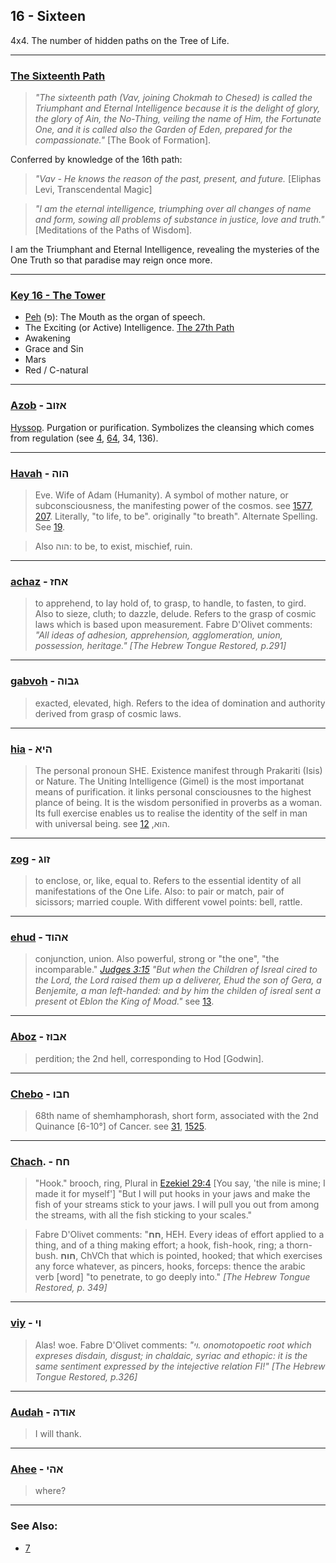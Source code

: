 ## 16 - Sixteen
4x4. The number of hidden paths on the Tree of Life.

---

### [The Sixteenth Path](/keys/V)
> *"The sixteenth path (Vav, joining Chokmah to Chesed) is called the Triumphant and Eternal Intelligence because it is the delight of glory, the glory of Ain, the No-Thing, veiling the name of Him, the Fortunate One, and it is called also the Garden of Eden, prepared for the compassionate."* [The Book of Formation].

Conferred by knowledge of the 16th path:

> *"Vav - He knows the reason of the past, present, and future.* [Eliphas Levi, Transcendental Magic]

> *"I am the eternal intelligence, triumphing over all changes of name and form, sowing all problems of substance in justice, love and truth."* [Meditations of the Paths of Wisdom].

I am the Triumphant and Eternal Intelligence, revealing the mysteries of the One Truth so that paradise may reign once more.

---

### [Key 16 - The Tower](/keys/P)

- [Peh](60) (פ): The Mouth as the organ of speech.
- The Exciting (or Active) Intelligence. [The 27th Path](27)
- Awakening
- Grace and Sin
- Mars
- Red / C-natural

---

### [Azob](/keys/AZVB) - אזוב
[Hyssop](https://en.wikipedia.org/wiki/Hyssopus_officinalis). Purgation or purification. Symbolizes the cleansing which comes from regulation (see [4](4), [64](64), 34, 136).

---

### [Havah](/keys/HVH) - הוה
> Eve. Wife of Adam (Humanity). A symbol of mother nature, or subconsciousness, the manifesting power of the cosmos. see [1577](1577), [207](207). Literally, "to life, to be". originally "to breath". Alternate Spelling. See [19](19).

> Also הוה: to be, to exist, mischief, ruin.

---

### [achaz](/keys/AChZ) - אחז
> to apprehend, to lay hold of, to grasp, to handle, to fasten, to gird. Also to sieze, cluth; to dazzle, delude. Refers to the grasp of cosmic laws which is based upon measurement. Fabre D'Olivet comments: *"All ideas of adhesion, apprehension, agglomeration, union, possession, heritage." [The Hebrew Tongue Restored, p.291]*

---

### [gabvoh](/keys/GBVH) - גבוה
> exacted, elevated, high. Refers to the idea of domination and authority derived from grasp of cosmic laws.

---

### [hia](/keys/HIA) - היא
> The personal pronoun SHE. Existence manifest through Prakariti (Isis) or Nature. The Uniting Intelligence (Gimel) is the most importanat means of purification. it links personal consciousnes to the highest plance of being. It is the wisdom personified in proverbs as a woman. Its full exercise enables us to realise the identity of the self in man with universal being. see הוא, [12](12).

---

### [zog](/keys/ZVG) - זוג
> to enclose, or, like, equal to. Refers to the essential identity of all manifestations of the One Life. Also: to pair or match, pair of sicissors; married couple. With different vowel points: bell, rattle.

---

### [ehud](/keys/AHVD) - אהוד
> conjunction, union. Also powerful, strong or "the one", "the incomparable." *[Judges 3:15](http://biblehub.com/judges/3-15.htm) "But when the Children of Isreal cired to the Lord, the Lord raised them up a deliverer, Ehud the son of Gera, a Benjemite, a man left-handed: and by him the childen of isreal sent a present ot Eblon the King of Moad."* see [13](13).

---

### [Aboz](/keys/ABVZ) - אבוז
> perdition; the 2nd hell, corresponding to Hod [Godwin].

---

### [Chebo](/keys/ChBV) - חבו
> 68th name of shemhamphorash, short form, associated with the 2nd Quinance [6-10°] of Cancer. see [31](31), [1525](1525).

---

### [Chach](/keys/ChCh). - חח
> "Hook." brooch, ring, Plural in [Ezekiel 29:4](http://biblehub.com/ezekiel/29-4.htm) [You say, 'the nile is mine; I made it for myself'] "But I will put hooks in your jaws and make the fish of your streams stick to your jaws. I will pull you out from among the streams, with all the fish sticking to your scales."

> Fabre D'Olivet comments: "**חח**, HEH. Every ideas of effort applied to a thing, and of a thing making effort; a hook, fish-hook, ring; a thorn-bush. **חוח**, ChVCh that which is pointed, hooked; that which exercises any force whatever, as pincers, hooks, forceps: thence the arabic verb [word] "to penetrate, to go deeply into." *[The Hebrew Tongue Restored, p. 349]*

---

### [viy](/keys/VI) - וי
> Alas! woe. Fabre D'Olivet comments: *"וי. onomotopoetic root which expreses disdain, disgust; in chaldaic, syriac and ethopic: it is the same sentiment expressed by the intejective relation FI!" [The Hebrew Tongue Restored, p.326]*

---

### [Audah](/keys/AVDH) - אודה
> I will thank.

---

### [Ahee](/keys/AHI) - אהי
> where?

---

### See Also:

- [7](7)


